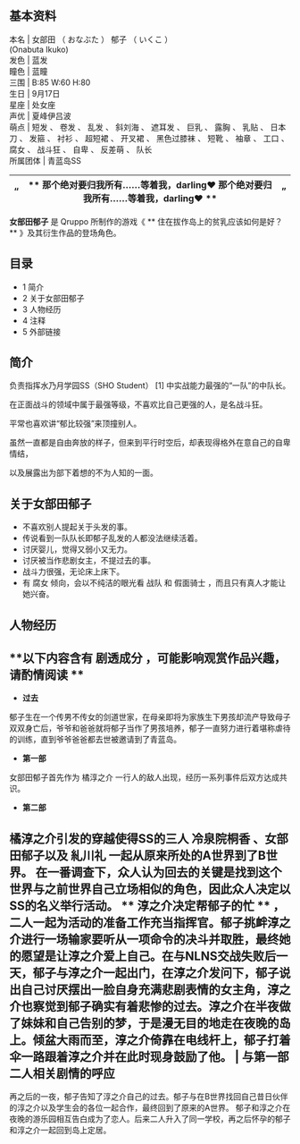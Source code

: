 **基本资料**  
---  
本名  |  女部田  （  おなぶた  ）  郁子  （  いくこ  ）    
(Onabuta Ikuko)  
发色  |  蓝发   
瞳色  |  蓝瞳   
三围  |  B:85 W:60 H:80   
生日  |  9月17日   
星座  |  处女座   
声优  |  夏峰伊吕波   
萌点  |  短发  、  卷发  、  乱发  、  斜刘海  、  遮耳发  、  巨乳  、  露胸  、  乳贴  、  日本刀  、  发箍  、  衬衫  、  超短裙  、  开叉裙  、  黑色过膝袜  、  短靴  、  袖章  、  工口  、  腐女  、  战斗狂  、  自卑  、  反差萌  、  队长   
所属团体  |  青蓝岛SS   
  
“  |  ** 那个绝对要归我所有……等着我，darling❤  那个绝对要归我所有……等着我，darling❤  ** |  ”   
---|---|---  
  
**女部田郁子** 是  Qruppo  所制作的游戏《 ** 住在拔作岛上的贫乳应该如何是好？  ** 》及其衍生作品的登场角色。

##  目录

  * 1  简介 
  * 2  关于女部田郁子 
  * 3  人物经历 
  * 4  注释 
  * 5  外部链接 

##  简介

负责指挥水乃月学园SS（SHO Student）  [1]  中实战能力最强的“一队”的中队长。

在正面战斗的领域中属于最强等级，不喜欢比自己更强的人，是名战斗狂。

平常也喜欢讲“郁比较强”来顶撞别人。

虽然一直都是自由奔放的样子，但来到平行时空后，却表现得格外在意自己的自卑情结，

以及展露出为部下着想的不为人知的一面。

##  关于女部田郁子

  * 不喜欢别人提起关于头发的事。 
  * 传说看到一队队长即郁子乱发的人都没法继续活着。 
  * 讨厌婴儿，觉得又弱小又无力。 
  * 讨厌被当作悲剧女主，不提过去的事。 
  * 战斗力很强，无论床上床下。 
  * 有  腐女  倾向，会以不纯洁的眼光看  战队  和  假面骑士  ，而且只有真人才能让她兴奋。 

##  人物经历

**以下内容含有 剧透成分  ，可能影响观赏作品兴趣，请酌情阅读 **  
---  
  
  * **过去**

郁子生在一个传男不传女的剑道世家，在母亲即将为家族生下男孩却流产导致母子双双身亡后，爷爷和爸爸就将郁子当作了男孩培养，郁子一直努力进行着堪称虐待的训练，直到爷爷爸爸都去世被邀请到了青蓝岛。

  * **第一部**

女部田郁子首先作为  橘淳之介  一行人的敌人出现，经历一系列事件后双方达成共识。

  * **第二部**

橘淳之介引发的穿越使得SS的三人  冷泉院桐香  、女部田郁子以及  糺川礼  一起从原来所处的A世界到了B世界。 在一番调查下，众人认为回去的关键是找到这个世界与之前世界自己立场相似的角色，因此众人决定以SS的名义举行活动。  ** 淳之介决定帮郁子的忙  ** ，二人一起为活动的准备工作充当指挥官。郁子挑衅淳之介进行一场输家要听从一项命令的决斗并取胜，最终她的愿望是让淳之介爱上自己。在与NLNS交战失败后一天，郁子与淳之介一起出门，在淳之介发问下，郁子说出自己讨厌摆出一脸自身充满悲剧表情的女主角，淳之介也察觉到郁子确实有着悲惨的过去。淳之介在半夜做了妹妹和自己告别的梦，于是漫无目的地走在夜晚的岛上。倾盆大雨而至，淳之介倚靠在电线杆上，郁子打着伞一路跟着淳之介并在此时现身鼓励了他。  |  与第一部二人相关剧情的呼应   
---  
  
再之后的一夜，郁子告知了淳之介自己的过去。郁子与在B世界找回自己昔日伙伴的淳之介以及学生会的各位一起合作，最终回到了原来的A世界。
郁子和淳之介在夜晚的游乐园相互告白成为了恋人。后来二人升入了同一学校，再之后怀孕的郁子和淳之介一起回到岛上定居。  
  